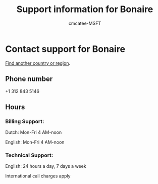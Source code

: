 ﻿---                                
title: Support information for Bonaire
author: cmcatee-MSFT
f1.keywords:
- NOCSH
ms.author: cmcatee
manager: mnirkhe
audience: Admin
ms.topic: reference
ms.service: o365-administration
ms.collection: Adm_Support
localization_priority: Normal
description: Learn how to contact support for your country or region.
ROBOTS: NOINDEX, NOFOLLOW
---

# Contact support for Bonaire

[Find another country or region](../contact-support-for-business-products.md).

## Phone number
+1 312 843 5146

## Hours
### Billing Support:

Dutch: Mon-Fri 4 AM-noon

English: Mon-Fri 4 AM-noon

### Technical Support:

English: 24 hours a day, 7 days a week

International call charges apply